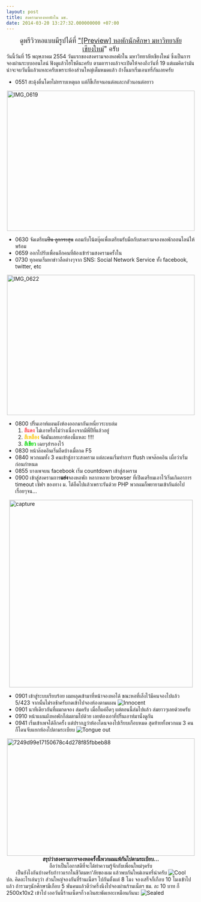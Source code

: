 ```yaml
---
layout: post
title: สงครามจองหอพักใน มช.
date: 2014-03-20 13:27:32.000000000 +07:00
---
```

<div style="text-align: center;"></div>
<div style="text-align: center;"><span style="font-size: large;">ดูพรีวิวหอแบบมีรูปได้ที่ <a href="http://magister.exteen.com/20120505/preview">"</a><a href="http://magister.exteen.com/20120505/preview">[Preview] หอพักนักศึกษา มหาวิทยาลัยเชียงใหม่</a>" ครับ</span></div>
<div></div>
<div></div>
<div>วันนี้วันที่ 15 พฤษภาคม 2554 วันแรกของสงครามจองหอพักใน มหาวิทยาลัยเชียงใหม่ ซึ่งเป็นการจองผ่านระบบออนไลน์ ฟังดูแล้วไฮโซดีนะครับ ตามตารางแล้วจะเปิดให้จองถึงวันที่ 19 แต่ผมคิดว่ามันน่าจะจบวันนี้แล้วแหละครับเพราะห้องส่วนใหญ่เต็มหมดแล้ว ถ้างั้นมาเริ่มเอนทรี่กันเลยครับ</div>
<div>
<ul>
	<li>0551 สะดุ้งตื่นโดยไม่ทราบเหตุผล แต่ก็ขี้เกียจนอนต่อและกลัวนอนต่อยาว</li>
</ul>
<a title="IMG_0619 by holykyun, on Flickr" href="http://www.flickr.com/photos/holykyun/5721209283/"><img style="display: block; margin-left: auto; margin-right: auto;" alt="IMG_0619" src="http://farm4.static.flickr.com/3057/5721209283_d8846526ab.jpg" width="500" height="374" /></a>
<ul>
	<li>0630 จัดเตรียม<span style="text-decoration: line-through;">ปืน ลูกกระสุน</span> คอมกับโน้ตบุ๊คเพื่อเตรียมรับมือกับสงครามจองหอพักออนไลน์ให้พร้อม</li>
	<li>0659 ออกไปรับเพื่อนอีกคนที่ต้องเข้าร่วมสงครามครั้งใน</li>
	<li>0730 ทุกคนเริ่มหาข่าวลือต่างๆจาก SNS: Social Network Service ทั้ง facebook, twitter, etc</li>
</ul>
<a title="IMG_0622 by holykyun, on Flickr" href="http://www.flickr.com/photos/holykyun/5721209735/"><img style="display: block; margin-left: auto; margin-right: auto;" alt="IMG_0622" src="http://farm3.static.flickr.com/2530/5721209735_8fe4b975dc.jpg" width="500" height="374" /></a>
<ul>
	<li>0800 ปริ้นเอาท์แผนผังห้องออกมากันเหนี่ยวระบบล่ม
<ol>
	<li><strong><span style="color: #ff474e;">สีแดง</span></strong> ไม่เอาหรือไม่ว่างเนื่องจากมีพี่ปีที่แล้วอยู่</li>
	<li><span style="color: #f9c405;"><strong>สีเหลือง </strong></span>จัดมันเลยเอาห้องนี้แหละ !!!!</li>
	<li><span style="color: #00d600;"><strong>สีเขียว</strong></span> เฉยๆสำรองไว้</li>
</ol>
</li>
	<li>0830 หน้าล๊อคอินเริ่มอืดบ้างเมื่อกด F5</li>
	<li>0840 พวกผมทั้ง 3 คนเข้าสู่ภาวะสงคราม แต่ละคนเริ่มทำการ flush เพจล๊อคอิน เผื่อว่าเริ่มก่อนกำหนด</li>
	<li>0855 บางเพจบน facebook เริ่ม countdown เข้าสู่สงคราม</li>
	<li>0900 เข้าสู่สงครามการ<strong><span style="text-decoration: line-through;">แย่ง</span></strong>จองหอพัก หลากหลาย browser ที่เปิดเตรียมเอาไว้เริ่มเกิดอาการ timeout เซิฟฯ ของทาง ม. ได้อืดไปแล้วเพราะรันด้วย PHP พวกผมก็พยายามเข้ากันต่อไปเรื่อยๆจน...</li>
</ul>
<div><a title="capture by holykyun, on Flickr" href="http://www.flickr.com/photos/holykyun/5721768434/"><img style="display: block; margin-left: auto; margin-right: auto;" alt="capture" src="http://farm4.static.flickr.com/3038/5721768434_53273cbb61.jpg" width="489" height="500" /></a></div>
<div>
<ul>
	<li>0901 เข้าสู่ระบบเรียบร้อย ผมหลุดเข้ามาที่หน้าจองหอได้ ขณะหอที่เล็งไว้มีคนจองไปแล้ว 5/423 จากนั้นไม่รอช้าครับกดเข้าไปจองห้องตามแผน <img title="Innocent" alt="Innocent" src="http://www.exteen.com/manage/tiny_mce339/plugins/emotions/img/e6.gif" border="0" /></li>
	<li>0901 นาทีเดียวกันที่ผมกดจอง ล่มครับ เมื่อกี้แค่อืดๆ แต่ตอนนี้ล่มไปแล้ว ล่มยาวๆเลยด้วยครับ</li>
	<li>0910 หน้าแผนผังหอพักก็ล่มตามไปด้วย เลยต้องเอาที่ปริ้นเอาท์มานั่งดูกัน</li>
	<li>0941 เริ่มเข้าเพจได้อีกครั้ง แต่ปรากฏว่าห้องโดนจองไปเรียบเกือบหมด สุดท้ายทั้งพวกผม 3 คนก็โดนจับแยกห้องไปตามระเบียบ <img title="Tongue out" alt="Tongue out" src="http://www.exteen.com/manage/tiny_mce339/plugins/emotions/img/e13.gif" border="0" /></li>
</ul>
</div>
</div>
<div><a title="7249d99e17150678c4d278f85fbbeb88 by holykyun, on Flickr" href="http://www.flickr.com/photos/holykyun/5721254347/"><img style="display: block; margin-left: auto; margin-right: auto;" alt="7249d99e17150678c4d278f85fbbeb88" src="http://farm3.static.flickr.com/2651/5721254347_486ff161e7.jpg" width="500" height="313" /></a></div>
<div></div>
<div style="text-align: center;"><strong>สรุปว่าสงครามการจองหอครั้งนี้พวกผมแพ้กันไปตามระเบียบ...</strong></div>
<div style="text-align: center;"></div>
<div style="text-align: center;">ถือว่าเป็นโอกาสดีที่จะได้ทำความรู้จักกับเพื่อนใหม่ๆครับ</div>
<div style="text-align: center;">เป็นยังไงกันบ้างครับก้าาวแรกในชีวิตมหา'ลัยของผม แล้วพบกันใหม่เอนทรี่น่าครับ <img title="Cool" alt="Cool" src="http://www.exteen.com/manage/tiny_mce339/plugins/emotions/img/e1.gif" border="0" /></div>
<div style="text-align: center;"></div>
<div style="text-align: left;">ปล. คิดอะไรเล่นๆว่า ส่วนใหญ่จองกันที่ร้านเน็ตฯ ไปกันตั้งแต่ 8 โมง จองเสร็จก็เกือบ 10 โมงเข้าไปแล้ว ถ้ารวมๆนักศึกษามีเกือบ 5 พันคนแล้วตีว่าครึ่งนึงไปจองผ่านร้านเน็ตฯ ชม. ละ 10 บาท ก็ 2500x10x2 เข้าไป เออวันนี้ร้านเน็ตฯก็วงเงินสะพัดเยอะเหมือนกันนะ <img title="Sealed" alt="Sealed" src="http://www.exteen.com/manage/tiny_mce339/plugins/emotions/img/e10.gif" border="0" /></div>
